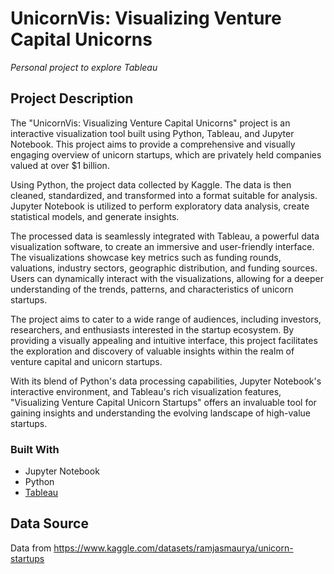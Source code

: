 # UnicornVis: Visualizing Venture Capital Unicorns
*Personal project to explore Tableau*
## Project Description
The "UnicornVis: Visualizing Venture Capital Unicorns" project is an interactive visualization tool built using Python, Tableau, and Jupyter Notebook. This project aims to provide a comprehensive and visually engaging overview of unicorn startups, which are privately held companies valued at over $1 billion.

Using Python, the project data collected by Kaggle. The data is then cleaned, standardized, and transformed into a format suitable for analysis. Jupyter Notebook is utilized to perform exploratory data analysis, create statistical models, and generate insights.

The processed data is seamlessly integrated with Tableau, a powerful data visualization software, to create an immersive and user-friendly interface. The visualizations showcase key metrics such as funding rounds, valuations, industry sectors, geographic distribution, and funding sources. Users can dynamically interact with the visualizations, allowing for a deeper understanding of the trends, patterns, and characteristics of unicorn startups.

The project aims to cater to a wide range of audiences, including investors, researchers, and enthusiasts interested in the startup ecosystem. By providing a visually appealing and intuitive interface, this project facilitates the exploration and discovery of valuable insights within the realm of venture capital and unicorn startups.

With its blend of Python's data processing capabilities, Jupyter Notebook's interactive environment, and Tableau's rich visualization features, "Visualizing Venture Capital Unicorn Startups" offers an invaluable tool for gaining insights and understanding the evolving landscape of high-value startups.

### Built With
- Jupyter Notebook
- Python
- [Tableau](https://public.tableau.com/app/profile/cara.li.farrell/viz/UnicornStartupAnalysis_16895680983390/UnicornStartupAnalysis)

## Data Source
Data from https://www.kaggle.com/datasets/ramjasmaurya/unicorn-startups
